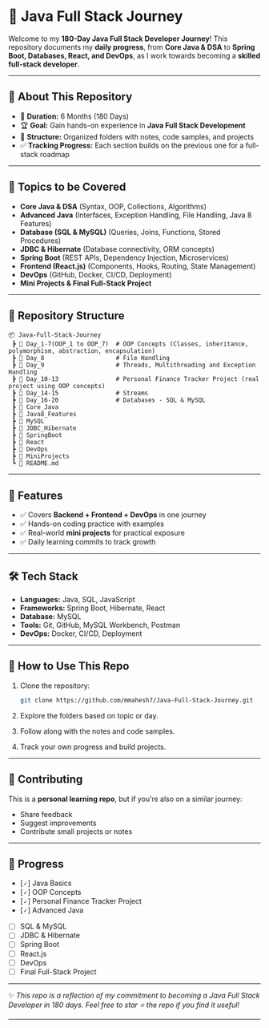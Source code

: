 # 🚀 Java Full Stack Journey

Welcome to my **180-Day Java Full Stack Developer Journey**!
This repository documents my **daily progress**, from **Core Java & DSA** to **Spring Boot, Databases, React, and DevOps**, as I work towards becoming a **skilled full-stack developer**.

---

## 📌 About This Repository

* 📅 **Duration:** 6 Months (180 Days)
* 🏆 **Goal:** Gain hands-on experience in **Java Full Stack Development**
* 📂 **Structure:** Organized folders with notes, code samples, and projects
* ✅ **Tracking Progress:** Each section builds on the previous one for a full-stack roadmap

---

## 📖 Topics to be Covered

* **Core Java & DSA** (Syntax, OOP, Collections, Algorithms)
* **Advanced Java** (Interfaces, Exception Handling, File Handling, Java 8 Features)
* **Database (SQL & MySQL)** (Queries, Joins, Functions, Stored Procedures)
* **JDBC & Hibernate** (Database connectivity, ORM concepts)
* **Spring Boot** (REST APIs, Dependency Injection, Microservices)
* **Frontend (React.js)** (Components, Hooks, Routing, State Management)
* **DevOps** (GitHub, Docker, CI/CD, Deployment)
* **Mini Projects & Final Full-Stack Project**

---

## 📂 Repository Structure

```
📦 Java-Full-Stack-Journey
 ┣ 📂 Day_1-7(OOP_1 to OOP_7)  # OOP Concepts (Classes, inheritance, polymorphism, abstraction, encapsulation)
 ┣ 📂 Day_8                    # File Handling
 ┣ 📂 Day_9                    # Threads, Multithreading and Exception Handling
 ┣ 📂 Day_10-13                # Personal Finance Tracker Project (real project using OOP concepts)
 ┣ 📂 Day_14-15                # Streams
 ┣ 📂 Day_16-20                # Databases - SQL & MySQL
 ┣ 📂 Core_Java
 ┣ 📂 Java8_Features
 ┣ 📂 MySQL
 ┣ 📂 JDBC_Hibernate
 ┣ 📂 SpringBoot
 ┣ 📂 React
 ┣ 📂 DevOps
 ┣ 📂 MiniProjects
 ┗ 📜 README.md
```

---

## 🌟 Features

* ✅ Covers **Backend + Frontend + DevOps** in one journey
* ✅ Hands-on coding practice with examples
* ✅ Real-world **mini projects** for practical exposure
* ✅ Daily learning commits to track growth

---

## 🛠️ Tech Stack

* **Languages:** Java, SQL, JavaScript
* **Frameworks:** Spring Boot, Hibernate, React
* **Database:** MySQL
* **Tools:** Git, GitHub, MySQL Workbench, Postman
* **DevOps:** Docker, CI/CD, Deployment

---

## 🚀 How to Use This Repo

1. Clone the repository:

   ```bash
   git clone https://github.com/mmahesh7/Java-Full-Stack-Journey.git
   ```
2. Explore the folders based on topic or day.
3. Follow along with the notes and code samples.
4. Track your own progress and build projects.

---

## 🤝 Contributing

This is a **personal learning repo**, but if you’re also on a similar journey:

* Share feedback
* Suggest improvements
* Contribute small projects or notes

---

## 📌 Progress

* [🗸] Java Basics
* [🗸] OOP Concepts
* [🗸] Personal Finance Tracker Project
* [🗸] Advanced Java
* [ ] SQL & MySQL
* [ ] JDBC & Hibernate
* [ ] Spring Boot
* [ ] React.js
* [ ] DevOps
* [ ] Final Full-Stack Project

---

✨ *This repo is a reflection of my commitment to becoming a Java Full Stack Developer in 180 days. Feel free to star ⭐ the repo if you find it useful!*

---

